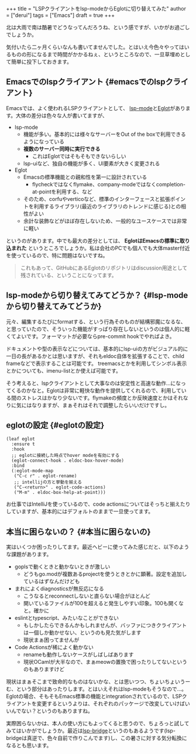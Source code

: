 +++
title = "LSPクライアントをlsp-modeからEglotに切り替えてみた"
author = ["derui"]
tags = ["Emacs"]
draft = true
+++

北は大雨で南は酷暑でどうなってんだろうね、という感ですが、いかがお過ごしでしょうか。

気付いたら二ヶ月くらいなんも書いてませんでした。とはいえ今色々やってはいるものの形になるまで時間がかかるねぇ、というところなので、一旦草埋めとして簡単に投下しておきます。

<!--more-->


## Emacsでのlspクライアント {#emacsでのlspクライアント}

Emacsでは、よく使われるLSPクライアントとして、 [lsp-mode](https://github.com/emacs-lsp/lsp-mode)と[Eglot](https://joaotavora.github.io/eglot/)があります。大体の差分は色々な人が書いてますが、

-   lsp-mode
    -   機能が多い。基本的には様々なサーバーをOut of the boxで利用できるようになっている
    -   **複数のサーバー同時に実行できる**
        -   これはEglotではそもそもできないらしい
    -   lsp-uiなど、独自の機能が多く、UI要素が大きく変更される
-   Eglot
    -   Emacsの標準機能との親和性を第一に設計されている
        -   flycheckではなくflymake、company-modeではなくcompletion-at-pointを利用する、など
    -   そのため、corfuやverticoなど、標準のインターフェースと拡張ポイントを利用するライブラリ(最近のライブラリのトレンドに感じる)との相性がよい
    -   余計な装飾などがほぼ存在しないため、一般的なユースケースでは非常に軽い

というのがあります。中でも最大の差分としては、 **EglotはEmacsの標準に取り込まれた** というところでしょうか。私は会社のPCでも個人でも大体master付近を使っているので、特に問題はないですね。

> これもあって、GitHubにあるEglotのリポジトリはdiscussion用途として残されている、ということになってます。


## lsp-modeから切り替えてみてどうか？ {#lsp-modeから切り替えてみてどうか}

元々、編集するたびにformatする、という行為そのものが結構邪魔になるな、と思っていたので、そういった機能がすっぱり存在しないというのは個人的に軽くてよいです。フォーマットが必要ならpre-commit hookでやればよき。

ドキュメントや型の表示などについては、基本的にlsp-uiの方がビジュアル的に一日の長があるかとは思いますが、それもeldoc自体を拡張することで、child frameなどで表示することは可能です。
treemacsとかを利用してシンボル表示とかについても、imenu-listとか使えば可能です。

そう考えると、lspクライアントとして大事なのは安定性と高速な動作…になってくるのかなと。Eglotは非常に軽快な動作を提供してくれるので、利用している間のストレスはかなり少ないです。flymakeの頻度とか反映速度とかはそれなりに気にはなりますが、まぁそれはそれで調整したらいいだけですし。


## eglotの設定 {#eglotの設定}

```emacs-lisp
(leaf eglot
  :ensure t
  :hook
  ;; eglotに接続した時点でhover modeを有効にする
  (eglot-connect-hook . eldoc-box-hover-mode)
  :bind
  (:eglot-mode-map
   ("C-c r" . eglot-rename)
   ;; intellijの方と挙動を揃える
   ("C-<return>" . eglot-code-actions)
   ("M-m" . eldoc-box-help-at-point)))
```

お仕事ではIntelliJを使っているので、code actionsについてはそっちと揃えたりしていますが、基本的にはデフォルトのままで一旦使ってます。


## 本当に困らないの？ {#本当に困らないの}

実はいくつか困ったりしてます。最近ヘビーに使ってみた感じだと、以下のような課題があります。

-   goplsで動くときと動かないときが激しい
    -   どうもgo.modが複数あるprojectを使うときとかに顕著。設定を追加しているはずなんだけども
-   まれによくdiagnosticsが無反応になる
    -   こうなるとreconnectしないと直らない場合がほとんど
    -   開いているファイルが100を超えると発生しやすい印象。100も開くなと。確かに
-   eslintとtypescript、みたいなことができない
    -   もしかしたらできるんかもしれませんが、バッファにつきクライアントは一個しか動かせない、というのも見た気がします
    -   現状まぁ困ってませんが
-   Code Actionsが稀によく動かない
    -   renameも動作しないケースがしばしばあります
    -   現状OCamlが大半なので、まぁmeowの置換で困ったりしてないというのもありますけど

現状はまぁそこまで致命的なものはないかな、とは思いつつ、ちょいちょいうーむ、という部分はあったりします。とはいえそれはlsp-modeもそうなので…。
Eglotの場合、そもそもEmacs標準の機能とintegrationされているので、LSPクライアントを変更するというよりは、それぞれのパッケージで改変していけばいいんでない？というのもありますね。

実際困らないかは、本人の使い方にもよってくると思うので、ちょろっと試してみてはいかがでしょうか。最近は[lsp-bridge](https://github.com/manateelazycat/lsp-bridge)というのもあるようです(lsp-bridgeは真逆で、色々自前で作りこんでます)し、この暑さに対する気分転換になるとも思います。
